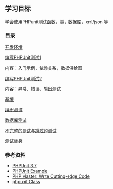 ## 学习目标

学会使用PHPunit测试函数，类，数据库，xml/json 等

### 目录

[开发环境](1install.md)

[编写PHPUnit测试1](2start.md)

内容：入门示例，依赖关系，数据供给器

[编写PHPUnit测试2](3exception.md)

内容：异常、错误、输出测试

[基境](4fixtures.md)

[组织测试](5organizing.md)

[数据库测试](6database.md)

[不完整的测试与跳过的测试](7incompleteandskippedtests.md)

[测试替身](8doubles.md)


### 参考资料

* [PHPUnit 3.7](https://phpunit.de/manual/3.7/zh_cn/index.html)
* [PHPUnit Example](https://github.com/tamaragl/PHPUNIT)
* [PHP Master: Write Cutting-edge Code](http://www.sitepoint.com/store/php-master-write-cutting-edge-code/)
* [phpunit Class](http://www.sourcecodebrowser.com/phpunit/3.4.1plus-prepack/class_p_h_p_unit___extensions___database___data_set___data_set_filter.html)